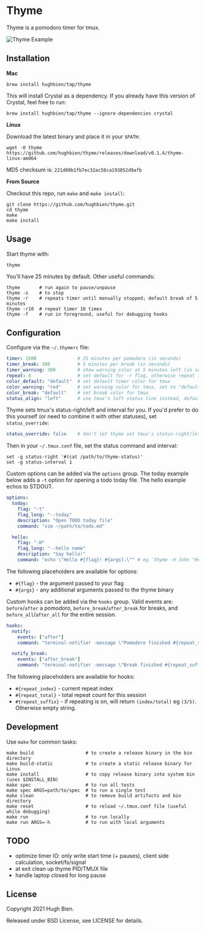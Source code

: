 # Thyme

Thyme is a pomodoro timer for tmux.

![Thyme Example](asset/thyme.gif)

## Installation

**Mac**

```
brew install hughbien/tap/thyme
```

This will install Crystal as a dependency. If you already have this version of Crystal, feel free to
run:

```
brew install hughbien/tap/thyme --ignore-dependencies crystal
```

**Linux**

Download the latest binary and place it in your `$PATH`:

```
wget -O thyme https://github.com/hughbien/thyme/releases/download/v0.1.4/thyme-linux-amd64
```

MD5 checksum is: `221d80b1fb7ec32ac58ca193852d9afb`

**From Source**

Checkout this repo, run `make` and `make install`:

```
git clone https://github.com/hughbien/thyme.git
cd thyme
make
make install
```

## Usage

Start thyme with:

```
thyme
```

You'll have 25 minutes by default. Other useful commands:

```
thyme       # run again to pause/unpause
thyme -s    # to stop
thyme -r    # repeats timer until manually stopped; default break of 5 minutes
thyme -r10  # repeat timer 10 times
thyme -f    # run in foreground, useful for debugging hooks
```

## Configuration

Configure via the `~/.thymerc` file:

```yaml
timer: 1500               # 25 minutes per pomodoro (in seconds)
timer_break: 300          # 5 minutes per break (in seconds)
timer_warning: 300        # show warning color at 5 minutes left (in seconds)
repeat: 4                 # set default for -r flag, otherwise repeat indefinitely
color_default: "default"  # set default timer color for tmux
color_warning: "red"      # set warning color for tmux, set to "default" to disable
color_break: "default"    # set break color for tmux
status_align: "left"      # use tmux's left status line instead, defaults to "right"
```

Thyme sets tmux's status-right/left and interval for you. If you'd prefer to do this yourself (or
need to combine it with other statuses), set `status_override`:

```yaml
status_override: false    # don't let thyme set tmux's status-right/left/interval
```

Then in your `~/.tmux.conf` file, set the status command and interval:

```
set -g status-right '#(cat /path/to/thyme-status)'
set -g status-interval 1
```

Custom options can be added via the `options` group. The today example below adds a `-t` option
for opening a todo today file. The hello example echos to STDOUT.

```yaml
options:
  today:
    flag: "-t"
    flag_long: "--today"
    description: "Open TODO today file"
    command: "vim ~/path/to/todo.md"

  hello:
    flag: "-H"
    flag_long: "--hello name"
    description: "Say hello!"
    command: "echo \"Hello #{flag}! #{args}.\"" # eg `thyme -H John "How are you?"`
```

The following placeholders are available for options:

* `#{flag}` - the argument passed to your flag
* `#{args}` - any additional arguments passed to the thyme binary

Custom hooks can be added via the `hooks` group. Valid events are: `before`/`after` a pomodoro,
`before_break`/`after_break` for breaks, and `before_all`/`after_all` for the entire session.

```yaml
hooks:
  notify:
    events: ["after"]
    command: "terminal-notifier -message \"Pomodoro finished #{repeat_suffix}\" -title \"thyme\""

  notify_break:
    events: ["after_break"]
    command: "terminal-notifier -message \"Break finished #{repeat_suffix}\" -title \"thyme\""
```

The following placeholders are available for hooks:

* `#{repeat_index}` - current repeat index
* `#{repeat_total}` - total repeat count for this session
* `#{repeat_suffix}` - if repeating is on, will return `(index/total)` eg `(3/5)`. Otherwise empty string.

## Development

Use `make` for common tasks:

```
make build                   # to create a release binary in the bin directory
make build-static            # to create a static release binary for Linux
make install                 # to copy release binary into system bin (uses $INSTALL_BIN)
make spec                    # to run all tests
make spec ARGS=path/to/spec  # to run a single test
make clean                   # to remove build artifacts and bin directory
make reset                   # to reload ~/.tmux.conf file (useful while debugging)
make run                     # to run locally
make run ARGS=-h             # to run with local arguments
```

## TODO

* optimize timer IO: only write start time (+ pauses), client side calculation, socket/fs/signal
* at exit clean up thyme PID/TMUX file
* handle laptop closed for long pause

## License

Copyright 2021 Hugh Bien.

Released under BSD License, see LICENSE for details.

